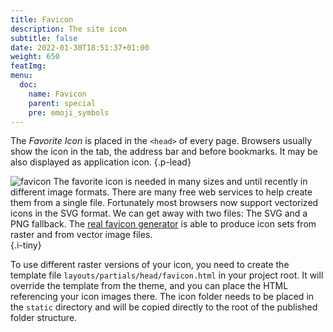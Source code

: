```yaml
---
title: Favicon
description: The site icon
subtitle: false
date: 2022-01-30T18:51:37+01:00 
weight: 650
featImg: 
menu:
  doc:
    name: Favicon
    parent: special
    pre: emoji_symbols
---
```


The _Favorite Icon_ is placed in the `<head>` of every page. Browsers usually show the icon in the tab, the address bar and before bookmarks. It may be also displayed as application icon.
{.p-lead} <!--more-->

![favicon](icon/favicon.svg) The favorite icon is needed in many sizes and until recently in different image formats. There are many free web services to help create them from a single file. Fortunately most browsers now support vectorized icons in the SVG format. We can get away with two files: The SVG and a PNG fallback. The [real favicon generator](https://realfavicongenerator.net/) is able to produce icon sets from raster and from vector image files.  
{.i-tiny}

To use different raster versions of your icon, you need to create the template file `layouts/partials/head/favicon.html` in your project root. It will override the template from the theme, and you can place the HTML referencing your icon images there. The icon folder needs to be placed in the `static` directory and will be copied directly to the root of the published folder structure.
